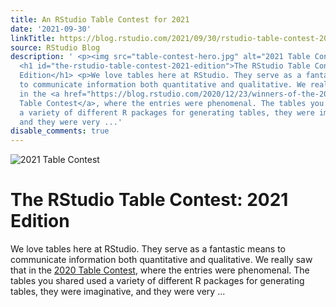 ```yaml
---
title: An RStudio Table Contest for 2021
date: '2021-09-30'
linkTitle: https://blog.rstudio.com/2021/09/30/rstudio-table-contest-2021/
source: RStudio Blog
description: ' <p><img src="table-contest-hero.jpg" alt="2021 Table Contest" /></p>
  <h1 id="the-rstudio-table-contest-2021-edition">The RStudio Table Contest: 2021
  Edition</h1> <p>We love tables here at RStudio. They serve as a fantastic means
  to communicate information both quantitative and qualitative. We really saw that
  in the <a href="https://blog.rstudio.com/2020/12/23/winners-of-the-2020-rstudio-table-contest/">2020
  Table Contest</a>, where the entries were phenomenal. The tables you shared used
  a variety of different R packages for generating tables, they were imaginative,
  and they were very ...'
disable_comments: true
---
```

 <p><img src="table-contest-hero.jpg" alt="2021 Table Contest" /></p> <h1 id="the-rstudio-table-contest-2021-edition">The RStudio Table Contest: 2021 Edition</h1> <p>We love tables here at RStudio. They serve as a fantastic means to communicate information both quantitative and qualitative. We really saw that in the <a href="https://blog.rstudio.com/2020/12/23/winners-of-the-2020-rstudio-table-contest/">2020 Table Contest</a>, where the entries were phenomenal. The tables you shared used a variety of different R packages for generating tables, they were imaginative, and they were very ...